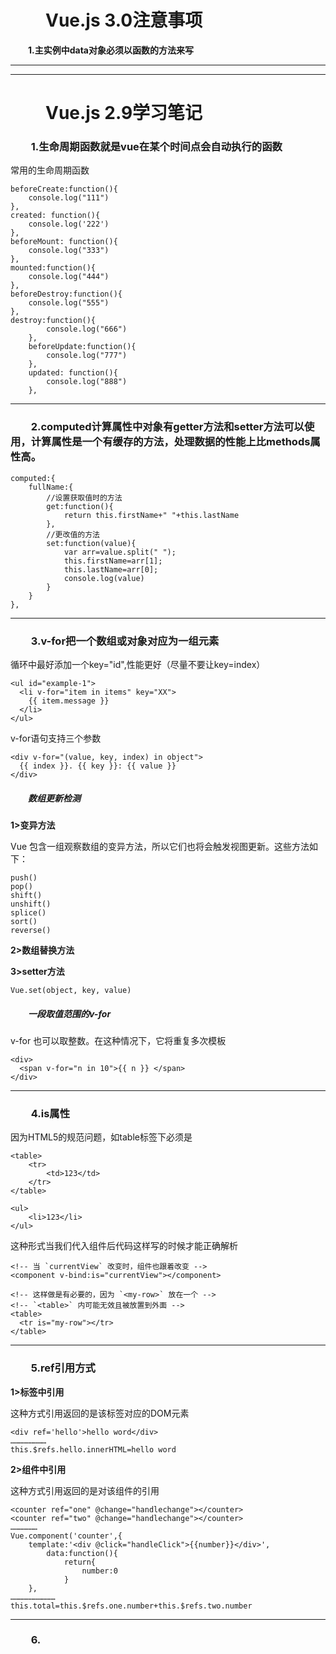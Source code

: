 
# &emsp;&emsp;Vue.js 3.0注意事项

&emsp;&emsp;**1.主实例中data对象必须以函数的方法来写**
 
 ---
 ---
 
# &emsp;&emsp;Vue.js 2.9学习笔记

### &emsp;&emsp;**1.生命周期函数就是vue在某个时间点会自动执行的函数**
常用的生命周期函数
```
beforeCreate:function(){
	console.log("111")
},
created: function(){
	console.log('222')
},
beforeMount: function(){
	console.log("333")
},
mounted:function(){
	console.log("444")
},
beforeDestroy:function(){
	console.log("555")
},
destroy:function(){
		console.log("666")
	},
	beforeUpdate:function(){
		console.log("777")
	},
	updated: function(){
		console.log("888")
	},
```

___

### &emsp;&emsp;**2.computed计算属性中对象有getter方法和setter方法可以使用，计算属性是一个有缓存的方法，处理数据的性能上比methods属性高。**

```
computed:{
	fullName:{
		//设置获取值时的方法
		get:function(){
			return this.firstName+" "+this.lastName
		},
		//更改值的方法
		set:function(value){
			var arr=value.split(" ");
			this.firstName=arr[1];
			this.lastName=arr[0];
			console.log(value)
		}
	}
},
```

___

### &emsp;&emsp;**3.v-for把一个数组或对象对应为一组元素**

循环中最好添加一个key="id",性能更好（尽量不要让key=index）
```
<ul id="example-1">
  <li v-for="item in items" key="XX">
    {{ item.message }}
  </li>
</ul>
```

v-for语句支持三个参数
```
<div v-for="(value, key, index) in object">
  {{ index }}. {{ key }}: {{ value }}
</div>
```

##### &emsp;&emsp;数组更新检测
**1>变异方法**

Vue 包含一组观察数组的变异方法，所以它们也将会触发视图更新。这些方法如下：
```
push()
pop()
shift()
unshift()
splice()
sort()
reverse()
```
**2>数组替换方法**

**3>setter方法**
```
Vue.set(object, key, value)
```

##### &emsp;&emsp;一段取值范围的v-for

v-for 也可以取整数。在这种情况下，它将重复多次模板
```
<div>
  <span v-for="n in 10">{{ n }} </span>
</div>
```

___
### &emsp;&emsp;**4.is属性**

因为HTML5的规范问题，如table标签下必须是
```
<table>
	<tr>
		<td>123</td>
	</tr>
</table>

<ul>
	<li>123</li>
</ul>
```

这种形式当我们代入组件后代码这样写的时候才能正确解析
```
<!-- 当 `currentView` 改变时，组件也跟着改变 -->
<component v-bind:is="currentView"></component>

<!-- 这样做是有必要的，因为 `<my-row>` 放在一个 -->
<!-- `<table>` 内可能无效且被放置到外面 -->
<table>
  <tr is="my-row"></tr>
</table>
```
___
### &emsp;&emsp;**5.ref引用方式**

**1>标签中引用**

这种方式引用返回的是该标签对应的DOM元素
```
<div ref='hello'>hello word</div>
……………………
this.$refs.hello.innerHTML=hello word

```

**2>组件中引用**

这种方式引用返回的是对该组件的引用
```
<counter ref="one" @change="handlechange"></counter>
<counter ref="two" @change="handlechange"></counter>
………………
Vue.component('counter',{
	template:'<div @click="handleClick">{{number}}</div>',
		data:function(){
			return{
				number:0
			}
	},
…………………………
this.total=this.$refs.one.number+this.$refs.two.number
```

___
### &emsp;&emsp;**6.**
